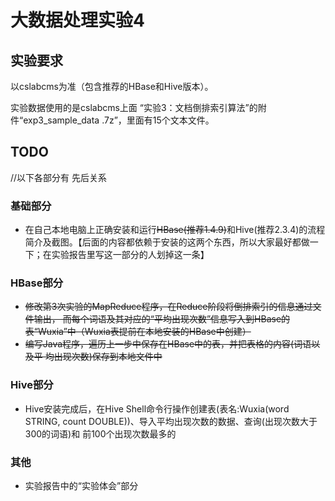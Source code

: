 # 大数据处理实验4

## 实验要求

以cslabcms为准（包含推荐的HBase和Hive版本）。

实验数据使用的是cslabcms上面 “实验3：文档倒排索引算法”的附件“exp3_sample_data .7z”，里面有15个文本文件。

## TODO

//以下各部分有 先后关系

### 基础部分

- 在自己本地电脑上正确安装和运行~~HBase(推荐1.4.9)~~和Hive(推荐2.3.4)的流程简介及截图。【后面的内容都依赖于安装的这两个东西，所以大家最好都做一下；在实验报告里写这一部分的人划掉这一条】

  

### HBase部分

- ~~修改第3次实验的MapReduce程序，在Reduce阶段将倒排索引的信息通过文件输出， 而每个词语及其对应的“平均出现次数”信息写入到HBase的表“Wuxia”中（Wuxia表提前在本地安装的HBase中创建）~~
- ~~编写Java程序，遍历上一步中保存在HBase中的表，并把表格的内容(词语以及平 均出现次数)保存到本地文件中~~

### Hive部分

- Hive安装完成后，在Hive Shell命令行操作创建表(表名:Wuxia(word STRING, count DOUBLE))、导入平均出现次数的数据、查询(出现次数大于300的词语)和 前100个出现次数最多的

### 其他

- 实验报告中的“实验体会”部分
